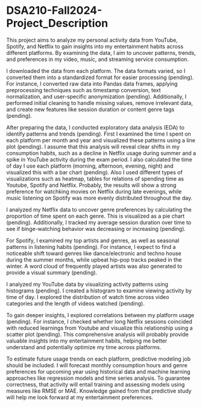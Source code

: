 # DSA210-Fall2024-Project_Description

This project aims to analyze my personal activity data from YouTube, Spotify, and Netflix to gain insights into my entertainment habits across different platforms. By examining the data, I aim to uncover patterns, trends, and preferences in my video, music, and streaming service consumption.

I downloaded the data from each platform. The data formats varied, so I converted them into a standardized format for easier processing (pending). For instance, I converted raw data into Pandas data frames, applying preprocessing techniques such as timestamp conversion, text normalization, and user-specific anonymization (pending). Additionally, I performed initial cleaning to handle missing values, remove irrelevant data, and create new features like session duration or content genre tags (pending).

After preparing the data, I conducted exploratory data analysis (EDA) to identify patterns and trends (pending). First I examined the time I spent on each platform per month and year and visualized these patterns using a line plot (pending). I assume that this analysis will reveal clear shifts in my consumption habits, such as a decline in Netflix usage during summer and a spike in YouTube activity during the exam period. I also calculated the time of day I use each platform (morning, afternoon, evening, night) and visualized this with a bar chart (pending). Also I used different types of visualizations such as heatmap, tables for relations of spending time as Youtube, Spotify and Netflix. Probably, the results will show a strong preference for watchking movies on Netflix during late evenings, while music listening on Spotify was more evenly distributed throughout the day.

I analyzed my Netflix data to uncover genre preferences by calculating the proportion of time spent on each genre. This is visualized as a pie chart (pending). Additionally, I tracked my average session duration over time to see if binge-watching behavior was decreasing or increasing (pending).

For Spotify, I examined my top artists and genres, as well as seasonal patterns in listening habits (pending). For instance, I expect to find a noticeable shift toward genres like dance/electronic and techno house during the summer months, while upbeat hip-pop tracks peaked in the winter. A word cloud of frequently played artists was also generated to provide a visual summary (pending).

I analyzed my YouTube data by visualizing activity patterns using histograms (pending). I created a histogram to examine viewing activity by time of day. I explored the distribution of watch time across video categories and the length of videos watched (pending).

To gain deeper insights, I explored correlations between my platform usage (pending). For instance, I checked whether long Netflix sessions coincided with reduced learnings from Youtube and visualize this relationship using a scatter plot (pending). This comprehensive analysis will probably provide valuable insights into my entertainment habits, helping me better understand and potentially optimize my time across platforms.

To estimate future usage trends on each platform, predictive modeling job should be included. I will forecast monthly consumption hours and genre preferences for upcoming year using historical data and machine learning approaches like regression models and time series analysis. To guarantee correctness, that activity will entail training and assessing models using measures like RMSE or MAE. Knowledge gained from that predictive study will help me look forward at my entertainment preferences.
